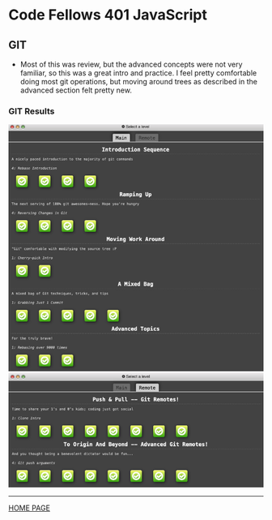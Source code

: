 # Code Fellows 401 JavaScript

## GIT

- Most of this was review, but the advanced concepts were not very familiar, so this was a great intro and practice. I feel pretty comfortable doing most git operations, but moving around trees as described in the advanced section felt pretty new.

### GIT Results

![Git Practice Main](./../img/git-practice-main.png)
![Git Practice Remote](./../img/git-practice-remote.png)

---

[HOME PAGE](https://getullrichordietrying.github.io/reading-notes/)
